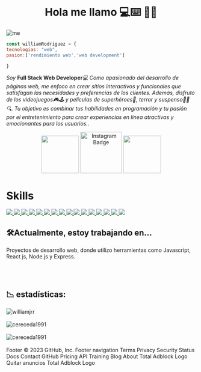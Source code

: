 <h1 align="center">Hola me llamo  💻⌨️ 👋👋</h1> 

![me](https://user-images.githubusercontent.com/122072865/230633251-34e6c361-706e-4013-919d-0ec507948721.png)

```js
const williamRodriguez = {
tecnologias: "web",
pasion:['rendimiento web','web development']

}
```
<p><em>Soy</em> <b>Full Stack Web Developer</b><em>💻 Como apasionado del desarrollo de páginas web, me enfoco en crear sitios interactivos y funcionales que satisfagan las necesidades y preferencias de los clientes. Además, disfruto de los videojuegos🎮🕹️ y películas de superhéroes🦸, terror y suspenso🧟🔪🔍. Tu objetivo es combinar tus habilidades en programación y tu pasión por el entretenimiento para crear experiencias en línea atractivas y emocionantes para los usuarios..</br>
</em></p>

<div id="header" align="center">
  <a href="https://www.linkedin.com/in/william-jose-rodriguez-rojas/" target="_blank"><img src="https://img.shields.io/badge/LinkedIn-0077B5?style=for-the-badge&logo=linkedin&logoColor=white" width="100"/></a>
  <a href="https://www.instagram.com/wjrrvzch/" target="_blank"><img src="https://img.shields.io/badge/Instagram-e14570?style=for-the-badge&logo=instagram&logoColor=white" width="110" alt="Instagram Badge"/></a>
  <a href="https://www.facebook.com/profile.php?id=100014680625590&mibextid=ZbWKwL" target="_blank"><img src="https://img.shields.io/badge/FACEBOOK-1DA1F2?style=for-the-badge&logo=facebook&logoColor=white" width="100"/></a>
</div>
<h1>Skills</h1>

<div>
  <a href="https://developer.mozilla.org/es/docs/Web/HTML"><img src="https://img.shields.io/badge/HTML5-E34F26?style=for-the-badge&logo=html5&logoColor=white" /> <a/>
  <a href="https://developer.mozilla.org/es/docs/Web/CSS"><img src="https://img.shields.io/badge/CSS3-1572B6?style=for-the-badge&logo=css3&logoColor=white" /> <a/>
  <a href="https://developer.mozilla.org/es/docs/Web/JavaScript"><img src="https://img.shields.io/badge/JavaScript-323330?style=for-the-badge&logo=javascript&logoColor=F7DF1E" /> <a/>
  <a href="https://sass-lang.com/documentation/"><img src="https://img.shields.io/badge/Sass-CC6699?style=for-the-badge&logo=sass&logoColor=white" /> <a/>
  <a href="https://expressjs.com/es/"><img src="https://img.shields.io/badge/Express.js-404D59?style=for-the-badge" /> <a/>
  <a href="https://es.reactjs.org/docs/getting-started.html"><img src="https://img.shields.io/badge/React-20232A?style=for-the-badge&logo=react&logoColor=61DAFB" /> 
  <a href="https://tailwindcss.com/docs/installation"><img src="https://img.shields.io/badge/Tailwind_CSS-38B2AC?style=for-the-badge&logo=tailwind-css&logoColor=white" /> <a/>
 <a href="https://getbootstrap.com/docs/4.1/getting-started/introduction/"><img src="https://img.shields.io/badge/Bootstrap-563D7C?style=for-the-badge&logo=bootstrap&logoColor=white" /> <a/>
 <a href="https://docs.netlify.com/"><img src="https://img.shields.io/badge/Netlify-00C7B7?style=for-the-badge&logo=netlify&logoColor=white" /> <a/>
 <a href="https://jwt.io/introduction"><img src="https://img.shields.io/badge/json%20web%20tokens-323330?style=for-the-badge&logo=json-web-tokens&logoColor=pink" /> <a/>
 <a href="https://nextjs.org/docs"><img src="https://img.shields.io/badge/next.js-000000?style=for-the-badge&logo=nextdotjs&logoColor=white" /> <a/>
 <a href="https://nodejs.org/es/docs/"><img src="https://img.shields.io/badge/Node.js-43853D?style=for-the-badge&logo=node.js&logoColor=white" /> <a/>
 <a href="https://help.figma.com/hc/en-us"><img src="https://camo.githubusercontent.com/9a8ccd8ae319ddac9934db226e7834d7e1c61a31076e7d7c04ecb5bf352967aa/68747470733a2f2f696d672e736869656c64732e696f2f62616467652f6669676d612d2532334632344531452e7376673f7374796c653d666f722d7468652d6261646765266c6f676f3d6669676d61266c6f676f436f6c6f723d7768697465" /> <a/>
<a href="https://git-scm.com/doc"><img src="https://camo.githubusercontent.com/ec0d32e85caf4723d5182a75338c89f85a2c3679aed0c46c9ee9fd1c8dc2a316/68747470733a2f2f696d672e736869656c64732e696f2f62616467652f6769742d2532334630353033332e7376673f7374796c653d666f722d7468652d6261646765266c6f676f3d676974266c6f676f436f6c6f723d7768697465" /> <a/>
<a href="#"><img src="https://img.shields.io/badge/Adobe%20Photoshop-31A8FF?style=for-the-badge&logo=Adobe%20Photoshop&logoColor=black" /> <a/>
<a href="#"><img src="https://img.shields.io/badge/Adobe%20XD-470137?style=for-the-badge&logo=Adobe%20XD&logoColor=#FF61F6" /> <a/>
  
</div>
   
  
## 🛠️Actualmente, estoy trabajando en...
  
Proyectos de desarrollo web, donde utilizo herramientas como Javascript, React js, Node.js y Express.
  
<br><br>
<h2>📉 estadísticas:</h2>

<div><img align="center" src="https://github-readme-streak-stats.herokuapp.com/?user=williamjrr&theme=dark" alt="williamjrr" /></div><br>
<div><img align="center" src="https://github-readme-stats.vercel.app/api?username=williamjrr&show_icons=true&locale=en&theme=dark" alt="cereceda1991" /></div><br>
<div><img align="center" src="https://github-readme-stats.vercel.app/api/top-langs?username=cereceda1991&show_icons=true&locale=en&layout=compact&theme=dark" alt="cereceda1991" /></div><br>
Footer
© 2023 GitHub, Inc.
Footer navigation
Terms
Privacy
Security
Status
Docs
Contact GitHub
Pricing
API
Training
Blog
About
Total Adblock Logo
Quitar anuncios
Total Adblock Logo

<!--
**WILLIAMJRR/williamjrr** is a ✨ _special_ ✨ repository because its `README.md` (this file) appears on your GitHub profile.

Here are some ideas to get you started:

- 🔭 I’m currently working on ...
- 🌱 I’m currently learning ...
- 👯 I’m looking to collaborate on ...
- 🤔 I’m looking for help with ...
- 💬 Ask me about ...
- 📫 How to reach me: ...
- 😄 Pronouns: ...
- ⚡ Fun fact: ...
-->
